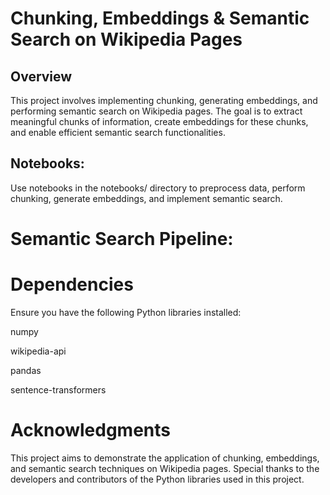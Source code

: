 # Chunking, Embeddings & Semantic Search on Wikipedia Pages

## Overview

This project involves implementing chunking, generating embeddings, and performing semantic search on Wikipedia pages. The goal is to extract meaningful chunks of information, create embeddings for these chunks, and enable efficient semantic search functionalities.

## Notebooks:

Use notebooks in the notebooks/ directory to preprocess data, perform chunking, generate embeddings, and implement semantic search.

# Semantic Search Pipeline:


# Dependencies

Ensure you have the following Python libraries installed:

numpy

wikipedia-api

pandas

sentence-transformers

# Acknowledgments

This project aims to demonstrate the application of chunking, embeddings, and semantic search techniques on Wikipedia pages.
Special thanks to the developers and contributors of the Python libraries used in this project.


